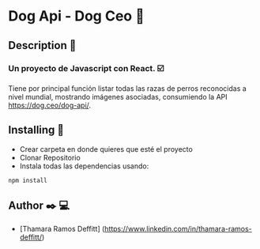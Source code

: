 # Dog Api - Dog Ceo :feet:
## Description :page_with_curl:

### Un proyecto de Javascript con React. :ballot_box_with_check:

 Tiene por principal función listar todas las razas de perros reconocidas a nivel mundial, mostrando imágenes asociadas, consumiendo la API https://dog.ceo/dog-api/.

 ## Installing :bookmark_tabs:
- Crear carpeta en donde quieres que esté el proyecto
- Clonar Repositorio
- Instala todas las dependencias usando:
```
npm install
```
## Author :black_nib: :computer:
- [Thamara Ramos Deffitt] (https://www.linkedin.com/in/thamara-ramos-deffitt/)
